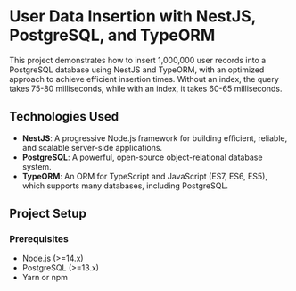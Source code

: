 # User Data Insertion with NestJS, PostgreSQL, and TypeORM

This project demonstrates how to insert 1,000,000 user records into a PostgreSQL database using NestJS and TypeORM, with an optimized approach to achieve efficient insertion times.
Without an index, the query takes 75-80 milliseconds, while with an index, it takes 60-65 milliseconds.

## Technologies Used

- **NestJS**: A progressive Node.js framework for building efficient, reliable, and scalable server-side applications.
- **PostgreSQL**: A powerful, open-source object-relational database system.
- **TypeORM**: An ORM for TypeScript and JavaScript (ES7, ES6, ES5), which supports many databases, including PostgreSQL.

## Project Setup

### Prerequisites

- Node.js (>=14.x)
- PostgreSQL (>=13.x)
- Yarn or npm
